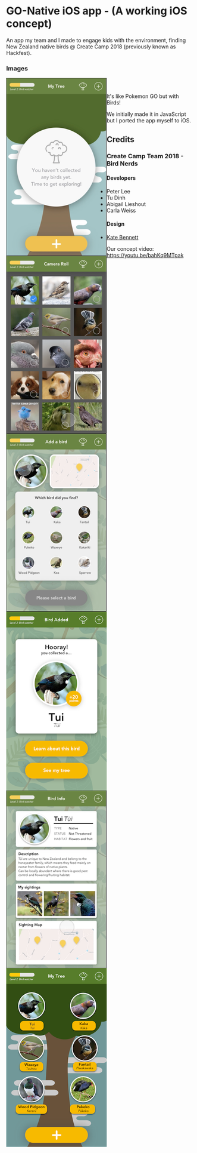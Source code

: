# GO-Native iOS app - (A working iOS concept)

An app my team and I made to engage kids with the environment, finding New Zealand native birds @ Create Camp 2018 (previously known as Hackfest).

### Images
<p><a href="url"><img src="DesignConcepts/homeScreen.png" align="left" ></a>
<a href="url"><img src="DesignConcepts/cameraRoll.png" align="left"  ></a>
<a href="url"><img src="DesignConcepts/imageSelect.png" align="left"  ></a>
<a href="url"><img src="DesignConcepts/birdCollected.png" align="left"  ></a>
<a href="url"><img src="DesignConcepts/birdInfo.png" align="left"  ></a>
<a href="url"><img src="DesignConcepts/finalTree.png" align="left"></a>&nbsp;

###
It's like Pokemon GO but with Birds!

We initially made it in JavaScript but I ported the app myself to iOS.

## Credits 

### Create Camp Team 2018 - Bird Nerds

#### Developers
* Peter Lee
* Tu Dinh
* Abigail Lieshout
* Carla Weiss

#### Design
* [Kate Bennett](https://katydesign.co/projects)

Our concept video: https://youtu.be/bahKq9MTpak
